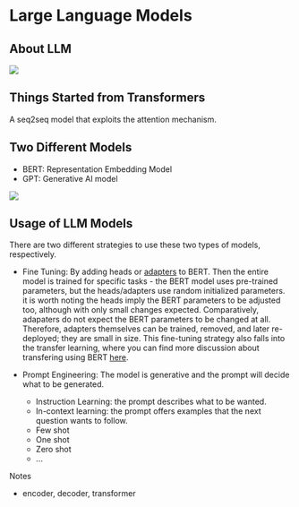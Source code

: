 # Large Language Models

## About LLM

![](https://miro.medium.com/v2/resize:fit:720/format:webp/1*RYNNKmmi1ShV7xx76qtXww.png)



## Things Started from Transformers

A seq2seq model that exploits the attention mechanism. 



## Two Different Models

+ BERT: Representation Embedding Model
+ GPT: Generative AI model


![](https://media.geeksforgeeks.org/wp-content/uploads/20230321032520/bart1drawio-(2).png)


## Usage of LLM Models

There are two different strategies to use these two types of models, respectively.

+ Fine Tuning: By adding heads or [adapters](https://adapterhub.ml/) to BERT. Then the entire model is trained for specific tasks - the BERT model uses pre-trained parameters, but the heads/adapters use random initialized parameters. it is worth noting the heads imply the BERT parameters to be adjusted too, although with only small changes expected. Comparatively, adapaters do not expect the BERT parameters to be changed at all. Therefore, adapters themselves can be trained, removed, and later re-deployed; they are small in size. This fine-tuning strategy also falls into the transfer learning, where you can find more discussion about transfering using BERT [here](https://leemeng.tw/attack_on_bert_transfer_learning_in_nlp.html).

+ Prompt Engineering: The model is generative and the prompt will decide what to be generated. 
    + Instruction Learning: the prompt describes what to be wanted.
    + In-context learning: the prompt offers examples that the next question wants to follow. 
    + Few shot
    + One shot
    + Zero shot
    + ...














Notes
+ encoder, decoder, transformer

